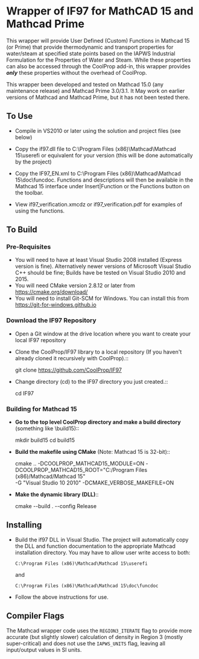 # Wrapper of IF97 for MathCAD 15 and Mathcad Prime

This wrapper will provide User Defined (Custom) Functions in Mathcad 15 (or Prime) that provide thermodynamic and transport properties for water/steam at specified state points based on the IAPWS Industrial Formulation for the Properties of Water and Steam.  While these properties can also be accessed through the CoolProp add-in, this wrapper provides **_only_** these properties without the overhead of CoolProp.

This wrapper been developed and tested on Mathcad 15.0 (any maintenance release) and Mathcad Prime 3.0/3.1.  It May work on earlier versions of Mathcad and Mathcad Prime, but it has not been tested there.

## To Use

* Compile in VS2010 or later using the solution and project files (see below)

* Copy the if97.dll file to C:\\Program Files (x86)\\Mathcad\\Mathcad 15\\userefi or equivalent for your version (this will be done automatically by the project)  
  
* Copy the IF97_EN.xml to C:\\Program Files (x86)\\Mathcad\\Mathcad 15\\doc\\funcdoc.  Functions and descriptions will then be available in the Mathcad 15 interface under Insert|Function or the Functions button on the toolbar.

* View if97_verification.xmcdz or if97_verification.pdf for examples of using the functions.

## To Build

### Pre-Requisites

* You will need to have at least Visual Studio 2008 installed (Express version is fine).  Alternatively newer versions of Microsoft Visual Studio C++ should be fine; Builds have be tested on Visual Studio 2010 and 2015.
* You will need CMake version 2.8.12 or later from https://cmake.org/download/
* You will need to install Git-SCM for Windows.  You can install this from https://git-for-windows.github.io

### Download the IF97 Repository

* Open a Git window at the drive location where you want to create your local IF97 repository

* Clone the CoolProp/IF97 library to a local repository (If you haven't already cloned it recursively with CoolProp).::

    git clone https://github.com/CoolProp/IF97

* Change directory (cd) to the IF97 directory you just created.::

    cd IF97

### Building for Mathcad 15

* **Go to the top level CoolProp directory and make a build directory** (something like \build15)::

    mkdir build15 
    cd build15

* **Build the makefile using CMake** (Note: Mathcad 15 is 32-bit)::

    cmake .. -DCOOLPROP_MATHCAD15_MODULE=ON 
             -DCOOLPROP_MATHCAD15_ROOT="C:/Program Files (x86)/Mathcad/Mathcad 15"  
             -G "Visual Studio 10 2010" 
             -DCMAKE_VERBOSE_MAKEFILE=ON 

* **Make the dynamic library (DLL)**::

    cmake --build . --config Release



## Installing

* Build the if97 DLL in Visual Studio.  The project will automatically copy the DLL and function documentation to the appropriate Mathcad installation directory.  You may have to allow user write access to both:

	``C:\Program Files (x86)\Mathcad\Mathcad 15\userefi``
	
    and
		
	``C:\Program Files (x86)\Mathcad\Mathcad 15\doc\funcdoc``

* Follow the above instructions for use.

## Compiler Flags

The Mathcad wrapper code uses the ``REGION3_ITERATE`` flag to provide more accurate (but slightly slower) calculation of density in Region 3 (mostly super-critical) and does not use the ``IAPWS_UNITS`` flag, leaving all input/output values in SI units.
